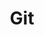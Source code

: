 ---
layout: subject.njk
tags: [subject, subjectInSection:util, subjectName:git]
subject: git
section: util
title: Git
breadcrumbName: git
seoDescription: Уроки Git.
seoKeywords: git, уроки, конспекты, конроль версий
---